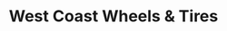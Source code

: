 ---
title: "West Coast Wheels & Tires"
url: /fresno/west-coast-wheels-and-tires-north-blackstone-avenue/
shop: tyres
---